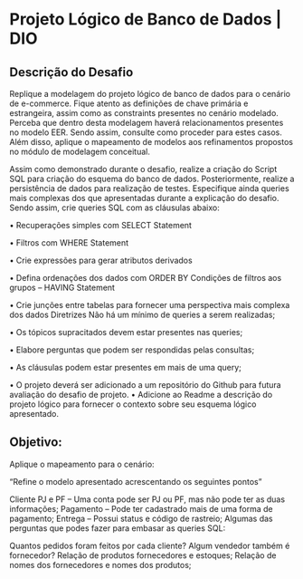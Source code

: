 # Projeto Lógico de Banco de Dados | DIO

## Descrição do Desafio

Replique a modelagem do projeto lógico de banco de dados para o cenário de e-commerce. Fique atento as definições de chave primária e estrangeira, assim como as constraints presentes no cenário modelado. Perceba que dentro desta modelagem haverá relacionamentos presentes no modelo EER. Sendo assim, consulte como proceder para estes casos. Além disso, aplique o mapeamento de modelos aos refinamentos propostos no módulo de modelagem conceitual.

Assim como demonstrado durante o desafio, realize a criação do Script SQL para criação do esquema do banco de dados.
Posteriormente, realize a persistência de dados para realização de testes. Especifique ainda queries mais complexas dos que apresentadas durante a explicação do desafio. Sendo assim, crie queries SQL com as cláusulas abaixo:

• Recuperações simples com SELECT Statement

• Filtros com WHERE Statement

• Crie expressões para gerar atributos derivados

• Defina ordenações dos dados com ORDER BY
Condições de filtros aos grupos – HAVING Statement

• Crie junções entre tabelas para fornecer uma perspectiva mais complexa dos dados
Diretrizes
Não há um mínimo de queries a serem realizadas;

• Os tópicos supracitados devem estar presentes nas queries;

• Elabore perguntas que podem ser respondidas pelas consultas;

• As cláusulas podem estar presentes em mais de uma query;

• O projeto deverá ser adicionado a um repositório do Github para futura avaliação do desafio de projeto. • Adicione ao Readme a descrição do projeto lógico para fornecer o contexto sobre seu esquema lógico apresentado.

## Objetivo:
Aplique o mapeamento para o  cenário:

“Refine o modelo apresentado acrescentando os seguintes pontos”

Cliente PJ e PF – Uma conta pode ser PJ ou PF, mas não pode ter as duas informações;
Pagamento – Pode ter cadastrado mais de uma forma de pagamento;
Entrega – Possui status e código de rastreio;
Algumas das perguntas que podes fazer para embasar as queries SQL:

Quantos pedidos foram feitos por cada cliente?
Algum vendedor também é fornecedor?
Relação de produtos fornecedores e estoques;
Relação de nomes dos fornecedores e nomes dos produtos;